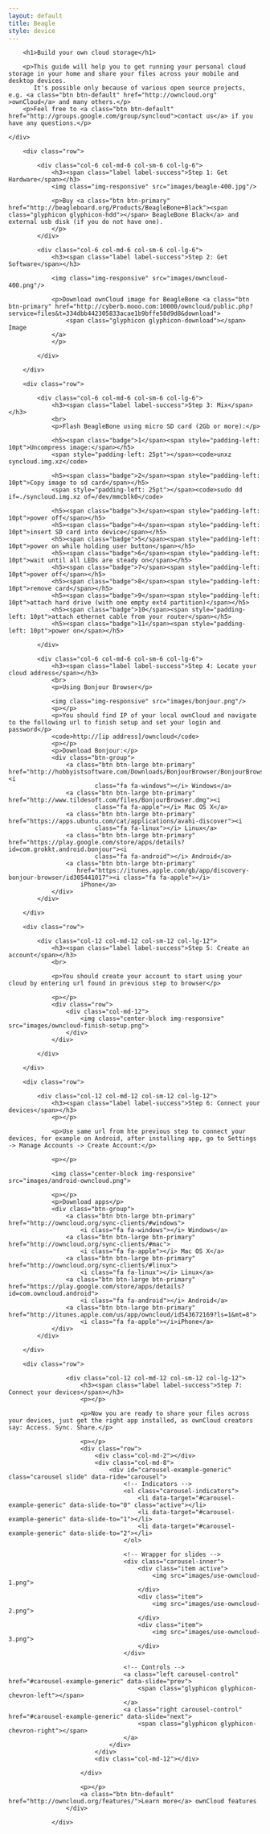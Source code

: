 ```yaml
---
layout: default
title: Beagle
style: device
---
```


<div class="jumbotron">
    <div class="container">

        <h1>Build your own cloud storage</h1>

        <p>This guide will help you to get running your personal cloud storage in your home and share your files across your mobile and desktop devices.
           It's possible only because of various open source projects, e.g. <a class="btn btn-default" href="http://owncloud.org" >ownCloud</a> and many others.</p>
        <p>Feel free to <a class="btn btn-default" href="http://groups.google.com/group/syncloud">contact us</a> if you have any questions.</p>

    </div>
</div>

<div class="container">

        <div class="row">

            <div class="col-6 col-md-6 col-sm-6 col-lg-6">
                <h3><span class="label label-success">Step 1: Get Hardware</span></h3>
                <img class="img-responsive" src="images/beagle-400.jpg"/>

                <p>Buy <a class="btn btn-primary" href="http://beagleboard.org/Products/BeagleBone+Black"><span class="glyphicon glyphicon-hdd"></span> BeagleBone Black</a> and external usb disk (if you do not have one).
                </p>
            </div>

            <div class="col-6 col-md-6 col-sm-6 col-lg-6">
                <h3><span class="label label-success">Step 2: Get Software</span></h3>

                <img class="img-responsive" src="images/owncloud-400.png"/>

                <p>Download ownCloud image for BeagleBone <a class="btn btn-primary" href="http://cyberb.mooo.com:10000/owncloud/public.php?service=files&t=334dbb442305833acae1b9bffe58d9d8&download">
                    <span class="glyphicon glyphicon-download"></span> Image
                </a>
                </p>

            </div>

        </div>

        <div class="row">

            <div class="col-6 col-md-6 col-sm-6 col-lg-6">
                <h3><span class="label label-success">Step 3: Mix</span></h3>
                <br>
                <p>Flash BeagleBone using micro SD card (2Gb or more):</p>

                <h5><span class="badge">1</span><span style="padding-left: 10pt">Uncompress image:</span></h5>
                <span style="padding-left: 25pt"></span><code>unxz syncloud.img.xz</code>

                <h5><span class="badge">2</span><span style="padding-left: 10pt">Copy image to sd card</span></h5>
                <span style="padding-left: 25pt"></span><code>sudo dd if=./syncloud.img.xz of=/dev/mmcblk0</code>

                <h5><span class="badge">3</span><span style="padding-left: 10pt">power off</span></h5>
                <h5><span class="badge">4</span><span style="padding-left: 10pt">insert SD card into device</span></h5>
                <h5><span class="badge">5</span><span style="padding-left: 10pt">power on while holding user button</span></h5>
                <h5><span class="badge">6</span><span style="padding-left: 10pt">wait until all LEDs are steady on</span></h5>
                <h5><span class="badge">7</span><span style="padding-left: 10pt">power off</span></h5>
                <h5><span class="badge">8</span><span style="padding-left: 10pt">remove card</span></h5>
                <h5><span class="badge">9</span><span style="padding-left: 10pt">attach hard drive (with one empty ext4 partition)</span></h5>
                <h5><span class="badge">10</span><span style="padding-left: 10pt">attach ethernet cable from your router</span></h5>
                <h5><span class="badge">11</span><span style="padding-left: 10pt">power on</span></h5>

            </div>

            <div class="col-6 col-md-6 col-sm-6 col-lg-6">
                <h3><span class="label label-success">Step 4: Locate your cloud address</span></h3>
                <br>
                <p>Using Bonjour Browser</p>

                <img class="img-responsive" src="images/bonjour.png"/>
                <p></p>
                <p>You should find IP of your local ownCloud and navigate to the following url to finish setup and set your login and password</p>
                <code>http://[ip address]/owncloud</code>
                <p></p>
                <p>Download Bonjour:</p>
                <div class="btn-group">
                    <a class="btn btn-large btn-primary" href="http://hobbyistsoftware.com/Downloads/BonjourBrowser/BonjourBrowserSetup.exe"><i
                            class="fa fa-windows"></i> Windows</a>
                    <a class="btn btn-large btn-primary" href="http://www.tildesoft.com/files/BonjourBrowser.dmg"><i
                            class="fa fa-apple"></i> Mac OS X</a>
                    <a class="btn btn-large btn-primary" href="https://apps.ubuntu.com/cat/applications/avahi-discover"><i
                            class="fa fa-linux"></i> Linux</a>
                    <a class="btn btn-large btn-primary" href="https://play.google.com/store/apps/details?id=com.grokkt.android.bonjour"><i
                            class="fa fa-android"></i> Android</a>
                    <a class="btn btn-large btn-primary"
                       href="https://itunes.apple.com/gb/app/discovery-bonjour-browser/id305441017"><i class="fa fa-apple"></i>
                        iPhone</a>
                </div>
            </div>

        </div>

        <div class="row">

            <div class="col-12 col-md-12 col-sm-12 col-lg-12">
                <h3><span class="label label-success">Step 5: Create an account</span></h3>
                <br>

                <p>You should create your account to start using your cloud by entering url found in previous step to browser</p>

                <p></p>
                <div class="row">
                    <div class="col-md-12">
                        <img class="center-block img-responsive" src="images/owncloud-finish-setup.png">
                    </div>
                </div>

            </div>

        </div>

        <div class="row">

            <div class="col-12 col-md-12 col-sm-12 col-lg-12">
                <h3><span class="label label-success">Step 6: Connect your devices</span></h3>
                <p></p>

                <p>Use same url from hte previous step to connect your devices, for example on Android, after installing app, go to Settings -> Manage Accounts -> Create Account:</p>

                <p></p>

                <img class="center-block img-responsive" src="images/android-owncloud.png">

                <p></p>
                <p>Download apps</p>
                <div class="btn-group">
                    <a class="btn btn-large btn-primary" href="http://owncloud.org/sync-clients/#windows">
                        <i class="fa fa-windows"></i> Windows</a>
                    <a class="btn btn-large btn-primary" href="http://owncloud.org/sync-clients/#mac">
                        <i class="fa fa-apple"></i> Mac OS X</a>
                    <a class="btn btn-large btn-primary" href="http://owncloud.org/sync-clients/#linux">
                        <i class="fa fa-linux"></i> Linux</a>
                    <a class="btn btn-large btn-primary" href="https://play.google.com/store/apps/details?id=com.owncloud.android">
                        <i class="fa fa-android"></i> Android</a>
                    <a class="btn btn-large btn-primary" href="http://itunes.apple.com/us/app/owncloud/id543672169?ls=1&mt=8">
                        <i class="fa fa-apple"></i>iPhone</a>
                </div>
            </div>

        </div>

        <div class="row">

                    <div class="col-12 col-md-12 col-sm-12 col-lg-12">
                        <h3><span class="label label-success">Step 7: Connect your devices</span></h3>
                        <p></p>

                        <p>Now you are ready to share your files across your devices, just get the right app installed, as ownCloud creators say: Access. Sync. Share.</p>

                        <p></p>
                        <div class="row">
                            <div class="col-md-2"></div>
                            <div class="col-md-8">
                                <div id="carousel-example-generic" class="carousel slide" data-ride="carousel">
                                    <!-- Indicators -->
                                    <ol class="carousel-indicators">
                                        <li data-target="#carousel-example-generic" data-slide-to="0" class="active"></li>
                                        <li data-target="#carousel-example-generic" data-slide-to="1"></li>
                                        <li data-target="#carousel-example-generic" data-slide-to="2"></li>
                                    </ol>

                                    <!-- Wrapper for slides -->
                                    <div class="carousel-inner">
                                        <div class="item active">
                                            <img src="images/use-owncloud-1.png">
                                        </div>
                                        <div class="item">
                                            <img src="images/use-owncloud-2.png">
                                        </div>
                                        <div class="item">
                                            <img src="images/use-owncloud-3.png">
                                        </div>
                                    </div>

                                    <!-- Controls -->
                                    <a class="left carousel-control" href="#carousel-example-generic" data-slide="prev">
                                        <span class="glyphicon glyphicon-chevron-left"></span>
                                    </a>
                                    <a class="right carousel-control" href="#carousel-example-generic" data-slide="next">
                                        <span class="glyphicon glyphicon-chevron-right"></span>
                                    </a>
                                </div>
                            </div>
                            <div class="col-md-12"></div>

                        </div>

                        <p></p>
                        <a class="btn btn-default" href="http://owncloud.org/features/">Learn more</a> ownCloud features
                    </div>

                </div>

<!--/container-->
</div>
